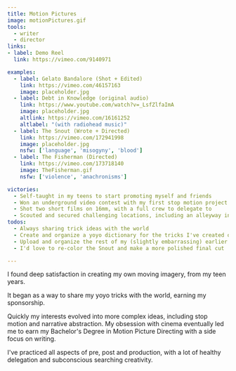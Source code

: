 ```yaml
---
title: Motion Pictures
image: motionPictures.gif
tools:
  - writer
  - director
links:
- label: Demo Reel
  link: https://vimeo.com/9140971

examples:
  - label: Gelato Bandalore (Shot + Edited)
    link: https://vimeo.com/46157163
    image: placeholder.jpg
  - label: Debt in Knowledge (original audio)
    link: https://www.youtube.com/watch?v=_LsfZlfaImA
    image: placeholder.jpg
    altlink: https://vimeo.com/16161252
    altlabel: "(with radiohead music)"
  - label: The Snout (Wrote + Directed)
    link: https://vimeo.com/172941998
    image: placeholder.jpg
    nsfw: ['language', 'misogyny', 'blood']
  - label: The Fisherman (Directed)
    link: https://vimeo.com/173718140
    image: TheFisherman.gif
    nsfw: ['violence', 'anachronisms']

victories:
  - Self-taught in my teens to start promoting myself and friends
  - Won an underground video contest with my first stop motion project
  - Shot two short films on 16mm, with a full crew to delegate to
  - Scouted and secured challenging locations, including an alleyway in San Francisco's Financial District
todos:
  - Always sharing trick ideas with the world
  - Create and organize a yoyo dictionary for the tricks I've created over the years
  - Upload and organize the rest of my (slightly embarrassing) earlier work
  - I'd love to re-color the Snout and make a more polished final cut

---
```

I found deep satisfaction in creating my own moving imagery, from my teen years.

It began as a way to share my yoyo tricks with the world, earning my sponsorship.

Quickly my interests evolved into more complex ideas, including stop motion and narrative abstraction. My obsession with cinema eventually led me to earn my Bachelor's Degree in Motion Picture Directing with a side focus on writing.

I've practiced all aspects of pre, post and production, with a lot of healthy delegation and subconscious searching creativity.
